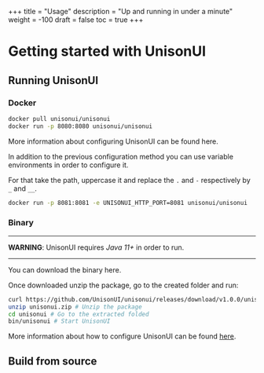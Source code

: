 +++
title = "Usage"
description = "Up and running in under a minute"
weight = -100
draft = false
toc = true
+++

# Getting started with UnisonUI

## Running UnisonUI

### Docker

```sh
docker pull unisonui/unisonui
docker run -p 8080:8080 unisonui/unisonui
```

More information about configuring UnisonUI can be found here.

In addition to the previous configuration method you can use variable
environments in order to configure it.

For that take the path, uppercase it and replace the `.` and `-`
respectively by `_` and `__`.

```sh
docker run -p 8081:8081 -e UNISONUI_HTTP_PORT=8081 unisonui/unisonui
```

### Binary

-----

__WARNING__: UnisonUI requires *Java 11+* in order to run.

-----

You can download the binary here.

Once downloaded unzip the package, go to the created folder and run:

```sh
curl https://github.com/UnisonUI/unisonui/releases/download/v1.0.0/unisonui.zip # Download the package
unzip unisonui.zip # Unzip the package
cd unisonui # Go to the extracted folded
bin/unisonui # Start UnisonUI
```

More information about how to configure UnisonUI can be found [here](docs/configuration/).

## Build from source
